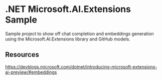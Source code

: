 # .NET Microsoft.AI.Extensions Sample

Sample project to show off chat completion and embeddings generation using the Microsoft.AI.Extensions library and GitHub models.

## Resources

https://devblogs.microsoft.com/dotnet/introducing-microsoft-extensions-ai-preview/#embeddings
